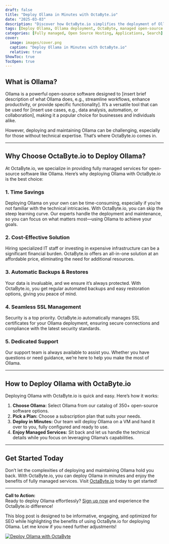 ```yaml
---
draft: false
title: "Deploy Ollama in Minutes with OctaByte.io"
date: "2025-03-03"
description: "Discover how OctaByte.io simplifies the deployment of Ollama, an open-source software, with fully managed services. Save time, reduce costs, and enjoy seamless SSL management, automatic backups, and expert support—all in one place."
tags: [Deploy Ollama, Ollama deployment, OctaByte, managed open-source software, time-saving deployment, cost-effective IT solutions, automatic backups, SSL management, open-source software support]
categories: [Fully managed, Open Source Hosting, Applications, Search]
cover:
  image: images/cover.png
  caption: "Deploy Ollama in Minutes with OctaByte.io"
  relative: true
ShowToc: true
TocOpen: true
---
```



## What is Ollama?

Ollama is a powerful open-source software designed to [insert brief description of what Ollama does, e.g., streamline workflows, enhance productivity, or provide specific functionality]. It’s a versatile tool that can be used for [insert use cases, e.g., data analysis, automation, or collaboration], making it a popular choice for businesses and individuals alike.

However, deploying and maintaining Ollama can be challenging, especially for those without technical expertise. That’s where OctaByte.io comes in.

---

## Why Choose OctaByte.io to Deploy Ollama?

At OctaByte.io, we specialize in providing fully managed services for open-source software like Ollama. Here’s why deploying Ollama with OctaByte.io is the best choice:

### 1. **Time Savings**
Deploying Ollama on your own can be time-consuming, especially if you’re not familiar with the technical intricacies. With OctaByte.io, you can skip the steep learning curve. Our experts handle the deployment and maintenance, so you can focus on what matters most—using Ollama to achieve your goals.

### 2. **Cost-Effective Solution**
Hiring specialized IT staff or investing in expensive infrastructure can be a significant financial burden. OctaByte.io offers an all-in-one solution at an affordable price, eliminating the need for additional resources.

### 3. **Automatic Backups & Restores**
Your data is invaluable, and we ensure it’s always protected. With OctaByte.io, you get regular automated backups and easy restoration options, giving you peace of mind.

### 4. **Seamless SSL Management**
Security is a top priority. OctaByte.io automatically manages SSL certificates for your Ollama deployment, ensuring secure connections and compliance with the latest security standards.

### 5. **Dedicated Support**
Our support team is always available to assist you. Whether you have questions or need guidance, we’re here to help you make the most of Ollama.

---

## How to Deploy Ollama with OctaByte.io

Deploying Ollama with OctaByte.io is quick and easy. Here’s how it works:

1. **Choose Ollama:** Select Ollama from our catalog of 350+ open-source software options.
2. **Pick a Plan:** Choose a subscription plan that suits your needs.
3. **Deploy in Minutes:** Our team will deploy Ollama on a VM and hand it over to you, fully configured and ready to use.
4. **Enjoy Managed Services:** Sit back and let us handle the technical details while you focus on leveraging Ollama’s capabilities.

---

## Get Started Today

Don’t let the complexities of deploying and maintaining Ollama hold you back. With OctaByte.io, you can deploy Ollama in minutes and enjoy the benefits of fully managed services. Visit [OctaByte.io](https://octabyte.io) today to get started!

---

**Call to Action:**  
Ready to deploy Ollama effortlessly? [Sign up now](https://octabyte.io) and experience the OctaByte.io difference!
 

This blog post is designed to be informative, engaging, and optimized for SEO while highlighting the benefits of using OctaByte.io for deploying Ollama. Let me know if you need further adjustments!

[![Deploy Ollama with OctaByte](/images/deploy-on-octabyte.png)](https://octabyte.io/fully-managed-open-source-services/applications/search/ollama)